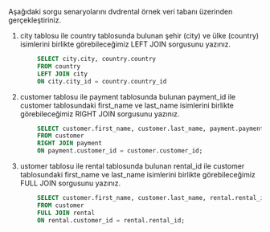 Aşağıdaki sorgu senaryolarını dvdrental örnek veri tabanı üzerinden gerçekleştiriniz.


1. city tablosu ile country tablosunda bulunan şehir (city) ve ülke (country) isimlerini birlikte görebileceğimiz LEFT JOIN sorgusunu yazınız.

```SQL
        SELECT city.city, country.country 
        FROM country
        LEFT JOIN city 
        ON city.city_id = country.country_id
```

2. customer tablosu ile payment tablosunda bulunan payment_id ile customer tablosundaki first_name ve last_name isimlerini birlikte görebileceğimiz RIGHT JOIN sorgusunu yazınız.

```SQL
        SELECT customer.first_name, customer.last_name, payment.payment_id 
        FROM customer
        RIGHT JOIN payment 
        ON payment.customer_id = customer.customer_id;
```

3. ustomer tablosu ile rental tablosunda bulunan rental_id ile customer tablosundaki first_name ve last_name isimlerini birlikte görebileceğimiz FULL JOIN sorgusunu yazınız.

```SQL
        SELECT customer.first_name, customer.last_name, rental.rental_id 
        FROM customer
        FULL JOIN rental 
        ON rental.customer_id = rental.rental_id;
```